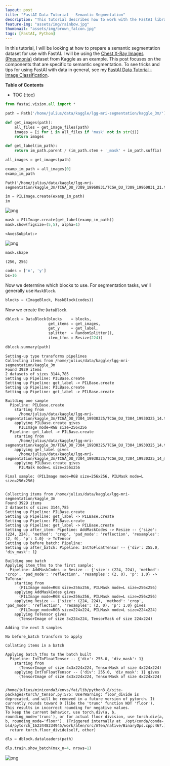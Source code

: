 ```yaml
---
layout: post
title: "FastAI Data Tutorial - Semantic Segmentation"
description: "This tutorial describes how to work with the FastAI library for semantic segmentation"
feature-img: "assets/img/rainbow.jpg"
thumbnail: "assets/img/brown_falcon.jpg"
tags: [FastAI, Python]
---
```


In this tutorial, I will be looking at how to prepare a semantic segmentation dataset for use with FastAI. I will be using the [Chest X-Ray Images (Pneumonia)](https://www.kaggle.com/paultimothymooney/chest-xray-pneumonia) dataset from Kaggle as an example. This post focuses on the components that are specific to semantic segmentation. To see tricks and tips for using FastAI with data in general, see my [FastAI Data Tutorial - Image Classification](https://jss367.github.io/fastai-data-tutorial-image-classification.html).

<b>Table of Contents</b>
* TOC
{:toc}


```python
from fastai.vision.all import *
```


```python
path = Path('/home/julius/data/kaggle/lgg-mri-segmentation/kaggle_3m/')
```


```python
def get_images(path):
    all_files = get_image_files(path)
    images = [i for i in all_files if 'mask' not in str(i)]
    return images
```


```python
def get_label(im_path):
    return im_path.parent / (im_path.stem + '_mask' + im_path.suffix)
```


```python
all_images = get_images(path)
```


```python
examp_im_path = all_images[0]
examp_im_path
```




    Path('/home/julius/data/kaggle/lgg-mri-segmentation/kaggle_3m/TCGA_DU_7309_19960831/TCGA_DU_7309_19960831_21.tif')




```python
im = PILImage.create(examp_im_path)
im
```




    
![png]({{site.baseurl}}/2022-01-02-fastai-data-tutorial-semantic-segmentation_files/2022-01-02-fastai-data-tutorial-semantic-segmentation_8_0.png)
    




```python
mask = PILImage.create(get_label(examp_im_path))
mask.show(figsize=(5,5), alpha=1)
```




    <AxesSubplot:>




    
![png]({{site.baseurl}}/2022-01-02-fastai-data-tutorial-semantic-segmentation_files/2022-01-02-fastai-data-tutorial-semantic-segmentation_9_1.png)
    



```python
mask.shape
```




    (256, 256)




```python
codes = ['n', 'y']
bs=16
```

Now we determine which blocks to use. For segmentation tasks, we'll generally use `MaskBlock`.


```python
blocks = (ImageBlock, MaskBlock(codes))
```

Now we create the `DataBlock`.


```python
dblock = DataBlock(blocks    = blocks,
                   get_items = get_images,
                   get_y     = get_label,
                   splitter  = RandomSplitter(),
                   item_tfms = Resize(224))
```


```python
dblock.summary(path)
```

    Setting-up type transforms pipelines
    Collecting items from /home/julius/data/kaggle/lgg-mri-segmentation/kaggle_3m
    Found 3929 items
    2 datasets of sizes 3144,785
    Setting up Pipeline: PILBase.create
    Setting up Pipeline: get_label -> PILBase.create
    Setting up Pipeline: PILBase.create
    Setting up Pipeline: get_label -> PILBase.create
    
    Building one sample
      Pipeline: PILBase.create
        starting from
          /home/julius/data/kaggle/lgg-mri-segmentation/kaggle_3m/TCGA_DU_7304_19930325/TCGA_DU_7304_19930325_14.tif
        applying PILBase.create gives
          PILImage mode=RGB size=256x256
      Pipeline: get_label -> PILBase.create
        starting from
          /home/julius/data/kaggle/lgg-mri-segmentation/kaggle_3m/TCGA_DU_7304_19930325/TCGA_DU_7304_19930325_14.tif
        applying get_label gives
          /home/julius/data/kaggle/lgg-mri-segmentation/kaggle_3m/TCGA_DU_7304_19930325/TCGA_DU_7304_19930325_14_mask.tif
        applying PILBase.create gives
          PILMask mode=L size=256x256
    
    Final sample: (PILImage mode=RGB size=256x256, PILMask mode=L size=256x256)
    
    
    Collecting items from /home/julius/data/kaggle/lgg-mri-segmentation/kaggle_3m
    Found 3929 items
    2 datasets of sizes 3144,785
    Setting up Pipeline: PILBase.create
    Setting up Pipeline: get_label -> PILBase.create
    Setting up Pipeline: PILBase.create
    Setting up Pipeline: get_label -> PILBase.create
    Setting up after_item: Pipeline: AddMaskCodes -> Resize -- {'size': (224, 224), 'method': 'crop', 'pad_mode': 'reflection', 'resamples': (2, 0), 'p': 1.0} -> ToTensor
    Setting up before_batch: Pipeline: 
    Setting up after_batch: Pipeline: IntToFloatTensor -- {'div': 255.0, 'div_mask': 1}
    
    Building one batch
    Applying item_tfms to the first sample:
      Pipeline: AddMaskCodes -> Resize -- {'size': (224, 224), 'method': 'crop', 'pad_mode': 'reflection', 'resamples': (2, 0), 'p': 1.0} -> ToTensor
        starting from
          (PILImage mode=RGB size=256x256, PILMask mode=L size=256x256)
        applying AddMaskCodes gives
          (PILImage mode=RGB size=256x256, PILMask mode=L size=256x256)
        applying Resize -- {'size': (224, 224), 'method': 'crop', 'pad_mode': 'reflection', 'resamples': (2, 0), 'p': 1.0} gives
          (PILImage mode=RGB size=224x224, PILMask mode=L size=224x224)
        applying ToTensor gives
          (TensorImage of size 3x224x224, TensorMask of size 224x224)
    
    Adding the next 3 samples
    
    No before_batch transform to apply
    
    Collating items in a batch
    
    Applying batch_tfms to the batch built
      Pipeline: IntToFloatTensor -- {'div': 255.0, 'div_mask': 1}
        starting from
          (TensorImage of size 4x3x224x224, TensorMask of size 4x224x224)
        applying IntToFloatTensor -- {'div': 255.0, 'div_mask': 1} gives
          (TensorImage of size 4x3x224x224, TensorMask of size 4x224x224)
    

    /home/julius/miniconda3/envs/fai/lib/python3.8/site-packages/torch/_tensor.py:575: UserWarning: floor_divide is deprecated, and will be removed in a future version of pytorch. It currently rounds toward 0 (like the 'trunc' function NOT 'floor'). This results in incorrect rounding for negative values.
    To keep the current behavior, use torch.div(a, b, rounding_mode='trunc'), or for actual floor division, use torch.div(a, b, rounding_mode='floor'). (Triggered internally at  /opt/conda/conda-bld/pytorch_1623448234945/work/aten/src/ATen/native/BinaryOps.cpp:467.)
      return torch.floor_divide(self, other)
    


```python
dls = dblock.dataloaders(path)

```


```python
dls.train.show_batch(max_n=4, nrows=1)

```


    
![png]({{site.baseurl}}/2022-01-02-fastai-data-tutorial-semantic-segmentation_files/2022-01-02-fastai-data-tutorial-semantic-segmentation_18_0.png)
    

